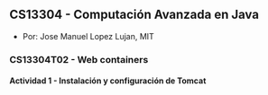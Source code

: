 ## CS13304 - Computación Avanzada en Java
- Por: Jose Manuel Lopez Lujan, MIT

### CS13304T02 - Web containers
 
#### Actividad 1 - Instalación y configuración de Tomcat
 
